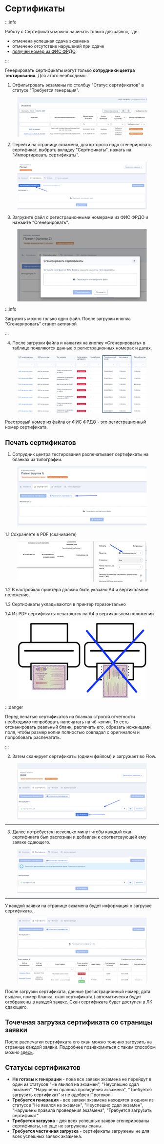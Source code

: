 # Сертификаты

:::info

Работу с Сертификаты можно начинать только для заявок, где:

* отмечена успешная сдача экзамена
* отмечено отсутствие нарушений при сдаче
* [получен номер из ФИС ФРДО](../vygruzka-dannykh-po-shablonu-fis-frdo.md).&#x20;

:::

Генерировать сертификаты могут только **сотрудники центра тестирования**. Для этого необходимо:

1. Отфильтровать экзамены по столбцу "Статус сертификатов" в статусе "Требуется генерация".

<figure><img src="../../.gitbook/assets/image (350).png" alt=""><figcaption></figcaption></figure>

2. Перейти на страницу экзамена, для которого надо сгенерировать сертификат, выбрать вкладку "Сертификаты", нажать на "Импортировать сертификаты".

<figure><img src="../../.gitbook/assets/image (21).png" alt=""><figcaption></figcaption></figure>

3. Загрузите файл с регистрационными номерами из ФИС ФРДО и нажмите "Сгенерировать".

<figure><img src="../../.gitbook/assets/image (22).png" alt=""><figcaption></figcaption></figure>

:::info

Загрузить можно только один файл. После загрузки кнопка "Сгенерировать" станет активной

:::

4. После загрузки файла и нажатия на кнопку «Сгенерировать» в таблице появляются данные о регистрационных номерах и датах.

<figure><img src="../../.gitbook/assets/image (363).png" alt=""><figcaption></figcaption></figure>

Реестровый номер из файла от ФИС ФРДО - это регистрационный номер сертификата.&#x20;

## Печать сертификатов

1. Сотрудник центра тестирования распечатывает сертификаты на бланках из типографии.

<figure><img src="../../.gitbook/assets/image (23).png" alt=""><figcaption></figcaption></figure>

1.1 Сохраняете в PDF (скачиваете)&#x20;

<figure><img src="../../.gitbook/assets/telegram-cloud-photo-size-2-5411510509670359186-y.jpg" alt=""><figcaption></figcaption></figure>

1.2 В настройках принтера должно быть указано А4 и вертикальное положение.

1.3 Сертификаты укладываются в принтер горизонтально

1.4 Из PDF  сертификаты печатаются на А4 в вертикальном положении

<figure><img src="../../.gitbook/assets/image (369).png" alt=""><figcaption></figcaption></figure>



:::danger

Перед печатью сертификатов на бланках строгой отчетности необходимо попробовать напечатать на чб-копии. То есть отсканировать реальный бланк, распечать его, обрезать ножницами поля, чтобы размер копии полностью совпадал с оригиналом и попробовать распечатать.

:::

2. Затем сканирует сертификаты (одним файлом) и загружает во Flow.&#x20;

<figure><img src="../../.gitbook/assets/image (353).png" alt=""><figcaption></figcaption></figure>

***

3. Далее потребуется несколько минут чтобы каждый скан сертификата был распознан и добавлен к соответсвующей ему заявке сдающего.

<figure><img src="../../.gitbook/assets/image (354).png" alt=""><figcaption></figcaption></figure>

***

У каждой заявки на странице экзамена будет информация о  загрузке сертификата.

<figure><img src="../../.gitbook/assets/image (355).png" alt=""><figcaption></figcaption></figure>

После загрузки сертификата, данные (регистрационный номер, дата выдачи, номер бланка, скан сертификата,) автоматически будут отображены в каждой заявке. Скан сертификата будет доступен в ЛК сдающего.

## Точечная загрузка сертификата со страницы заявки

После распечатки сертификата его скан можно точечно загрузить на странице каждой заявки. Подробнее познакомиться с таким способом можно [здесь](zagruzka-skana-sertifikata-v-zayavku.md).

## Статусы сертификатов

* **Не готовы к генерации** - пока все заявки экзамена не перейдут в один из статусов "Не явился на экзамен", "Неуспешно сдал экзамен", "Нарушены правила проведения экзамена", "Требуется загрузить сертификат" и не одобрен Протокол.
* **Требуется генерация** -   все заявки экзамена находятся в одном из статусов "Не явился на экзамен", "Неуспешно сдал экзамен", "Нарушены правила проведения экзамена", "Требуется загрузить сертификат"
* **Требуется загрузка** -   для всех успешных заявок сгенерированы сертификаты, но еще не загружены сканы.
* **Требуется частичная загрузка** - сертификаты загружены не для всех успешных заявок экзамена.
